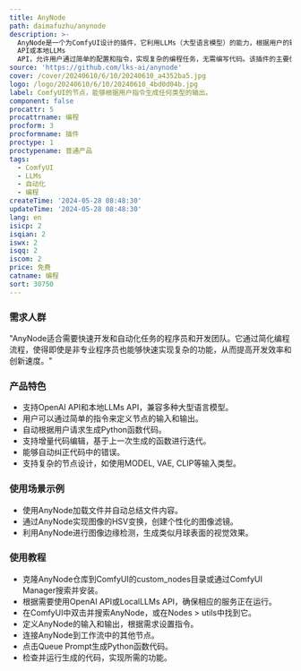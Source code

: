 ```yaml
---
title: AnyNode
path: daimafuzhu/anynode
description: >-
  AnyNode是一个为ComfyUI设计的插件，它利用LLMs（大型语言模型）的能力，根据用户的输入生成所需的输出。它支持使用OpenAI
  API或本地LLMs
  API，允许用户通过简单的配置和指令，实现复杂的编程任务，无需编写代码。该插件的主要优点包括易用性、灵活性和强大的功能，能够显著提高开发效率，尤其适合需要快速原型开发和自动化任务的开发者。
source: 'https://github.com/lks-ai/anynode'
cover: /cover/20240610/6/10/20240610_a4352ba5.jpg
logo: /logo/20240610/6/10/20240610_4bd0d04b.jpg
label: ComfyUI的节点，能够根据用户指令生成任何类型的输出。
component: false
procattr: 5
procattrname: 编程
procform: 3
procformname: 插件
proctype: 1
proctypename: 普通产品
tags:
  - ComfyUI
  - LLMs
  - 自动化
  - 编程
createTime: '2024-05-28 08:48:30'
updateTime: '2024-05-28 08:48:30'
lang: en
isicp: 2
isqian: 2
iswx: 2
isqq: 2
iscom: 2
price: 免费
catname: 编程
sort: 30750
---
```




### 需求人群
"AnyNode适合需要快速开发和自动化任务的程序员和开发团队。它通过简化编程流程，使得即使是非专业程序员也能够快速实现复杂的功能，从而提高开发效率和创新速度。"

### 产品特色
* 支持OpenAI API和本地LLMs API，兼容多种大型语言模型。
* 用户可以通过简单的指令来定义节点的输入和输出。
* 自动根据用户请求生成Python函数代码。
* 支持增量代码编辑，基于上一次生成的函数进行迭代。
* 能够自动纠正代码中的错误。
* 支持复杂的节点设计，如使用MODEL, VAE, CLIP等输入类型。

### 使用场景示例
* 使用AnyNode加载文件并自动总结文件内容。
* 通过AnyNode实现图像的HSV变换，创建个性化的图像滤镜。
* 利用AnyNode进行图像边缘检测，生成类似月球表面的视觉效果。

### 使用教程
* 克隆AnyNode仓库到ComfyUI的custom_nodes目录或通过ComfyUI Manager搜索并安装。
* 根据需要使用OpenAI API或LocalLLMs API，确保相应的服务正在运行。
* 在ComfyUI中双击并搜索AnyNode，或在Nodes > utils中找到它。
* 定义AnyNode的输入和输出，根据需求设置指令。
* 连接AnyNode到工作流中的其他节点。
* 点击Queue Prompt生成Python函数代码。
* 检查并运行生成的代码，实现所需的功能。

  
